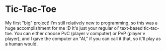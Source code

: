 # Tic-Tac-Toe
My first "big" project! I'm still relatively new to programming, so this was a huge accomplishment for me :D
It's just your regular ol' text-based tic-tac-toe. You can either choose PvC (player v computer) or PvP (player v player), and I gave the computer an "AI," if you can call it that, so it'll play as a human would. 
